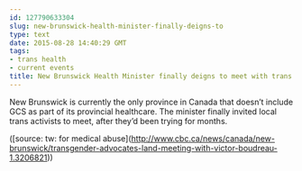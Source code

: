 ```yaml
---
id: 127790633304
slug: new-brunswick-health-minister-finally-deigns-to
type: text
date: 2015-08-28 14:40:29 GMT
tags:
- trans health
- current events
title: New Brunswick Health Minister finally deigns to meet with trans activists
---
```

<p>New Brunswick is currently the only province in Canada that doesn&rsquo;t include GCS as part of its provincial healthcare. The minister finally invited local trans activists to meet, after they&rsquo;d been trying for months.

([source: tw: for medical abuse](<a href="http://www.cbc.ca/news/canada/new-brunswick/transgender-advocates-land-meeting-with-victor-boudreau-1.3206821">http://www.cbc.ca/news/canada/new-brunswick/transgender-advocates-land-meeting-with-victor-boudreau-1.3206821</a>))</p>